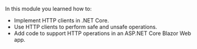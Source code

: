 In this module you learned how to:

* Implement HTTP clients in .NET Core.
* Use HTTP clients to perform safe and unsafe operations.
* Add code to support HTTP operations in an ASP.NET Core Blazor Web app.